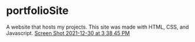 # portfolioSite

A website that hosts my projects. This site was made with HTML, CSS, and Javascript. 
[Screen Shot 2021-12-30 at 3 38 45 PM](https://user-images.githubusercontent.com/46262435/147786559-0c099cca-e1ca-4824-a247-c39c0ec8bef4.png)

